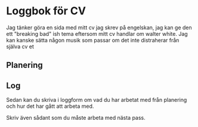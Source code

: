 # Loggbok för CV

Jag tänker göra en sida med mitt cv jag skrev på engelskan, jag kan ge den ett "breaking bad" ish tema eftersom mitt cv handlar om walter white.
Jag kan kanske sätta någon musik som passar om det inte distraherar från själva cv et 

## Planering

## Log

Sedan kan du skriva i loggform om vad du har arbetat med från planering och hur det har gått att arbeta med.

Skriv även sådant som du måste arbeta med nästa pass.